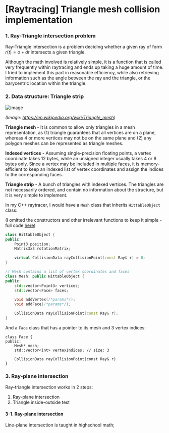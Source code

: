 # [Raytracing] Triangle mesh collision implementation

### 1. Ray-Triangle intersection problem

Ray-Triangle intersection is a problem deciding whether a given ray of form $r(t) = o + dt$ intersects a given triangle. 

Although the math involved is relatively simple, it is a function that is called very frequently within raytracing and ends up taking a huge amount of time. I tried to implement this part in reasonable efficiency, while also retrieving information such as the angle between the ray and the triangle, or the barycentric location within the triangle.

### 2. Data structure: Triangle strip

![image](https://github.com/havocado/notes/assets/47484587/aea22eae-6436-40e3-a343-89bf8110b895)

*(Image: https://en.wikipedia.org/wiki/Triangle_mesh)*

**Triangle mesh** - It is common to allow only triangles in a mesh representation, as (1) triangle guarantees that all vertices are on a plane, whereas 4 or more vertices may not be on the same plane and (2) any polygon meshes can be represented as triangle meshes.

**Indexed vertices** - Assuming single-precision floating points, a vertex coordinate takes 12 bytes, while an unsigned integer usually takes 4 or 8 bytes only. Since a vertex may be included in multiple faces, it is memory-efficient to keep an indexed list of vertex coordinates and assign the indices to the corresponding faces.

**Triangle strip** - A bunch of triangles with indexed vertices. The triangles are not necessarily ordered, and contain no information about the structure, but it is very simple to implement.

In my C++ raytracer, I would have a `Mesh` class that inherits `HittableObject` class:

(I omitted the constructors and other irrelevant functions to keep it simple - full code [here](https://github.com/havocado/raytracer-by-hailey))
```cpp
class HittableObject {
public:
    Point3 position;
    Matrix3x3 rotationMatrix;

    virtual CollisionData rayCollisionPoint(const Ray& r) = 0;
}

// Mesh contains a list of vertex coordinates and faces
class Mesh: public HittableObject {
public:
    std::vector<Point3> vertices;
    std::vector<Face> faces;

    void addVertex(/*params*/);
    void addFace(/*params*/);

    CollisionData rayCollisionPoint(const Ray& r);
}
```

And a `Face` class that has a pointer to its mesh and 3 vertex indices:
```
class Face {
public:
    Mesh* mesh;
    std::vector<int> vertexIndices; // size: 3

    CollisionData rayCollisionPoint(const Ray& r)
}
```

### 3. Ray-plane intersection

Ray-triangle intersection works in 2 steps:

1) Ray-plane intersection
2) Triangle inside-outside test

#### 3-1. Ray-plane intersection

Line-plane intersection is taught in highschool math; 



